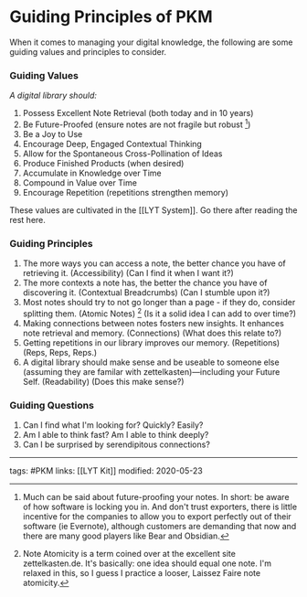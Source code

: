 # Guiding Principles of PKM
When it comes to managing your digital knowledge, the following are some guiding values and principles to consider.

### Guiding Values
*A digital library should:*
1. Possess Excellent Note Retrieval (both today and in 10 years)
2. Be Future-Proofed (ensure notes are not fragile but robust [^1])
3. Be a Joy to Use
5. Encourage Deep, Engaged Contextual Thinking
6. Allow for the Spontaneous Cross-Pollination of Ideas
7. Produce Finished Products (when desired)
8. Accumulate in Knowledge over Time
9. Compound in Value over Time
10. Encourage Repetition (repetitions strengthen memory)

These values are cultivated in the [[LYT System]]. Go there after reading the rest here.

### Guiding Principles
1. The more ways you can access a note, the better chance you have of retrieving it. (Accessibility) (Can I find it when I want it?)
2. The more contexts a note has, the better the chance you have of discovering it. (Contextual Breadcrumbs) (Can I stumble upon it?)
3. Most notes should try to not go longer than a page - if they do, consider splitting them. (Atomic Notes) [^2] (Is it a solid idea I can add to over time?)
4. Making connections between notes fosters new insights. It enhances note retrieval and memory. (Connections) (What does this relate to?)
5. Getting repetitions in our library improves our memory. (Repetitions) (Reps, Reps, Reps.)
6. A digital library should make sense and be useable to someone else (assuming they are familar with zettelkasten)—including your Future Self. (Readability) (Does this make sense?)

### Guiding Questions
1. Can I find what I'm looking for? Quickly? Easily?
2. Am I able to think fast? Am I able to think deeply?
3. Can I be surprised by serendipitous connections?

---
tags: #PKM 
links: [[LYT Kit]]
modified: 2020-05-23


[^1]: Much can be said about future-proofing your notes. In short: be aware of how software is locking you in. And don't trust exporters, there is little incentive for the companies to allow you to export perfectly out of their software (ie Evernote), although customers are demanding that now and there are many good players like Bear and Obsidian.
[^2]: Note Atomicity is a term coined over at the excellent site zettelkasten.de. It's basically: one idea should equal one note. I'm relaxed in this, so I guess I practice a looser, Laissez Faire note atomicity.